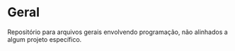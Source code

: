 # Geral

Repositório para arquivos gerais envolvendo programação, não alinhados a algum projeto específico. 
